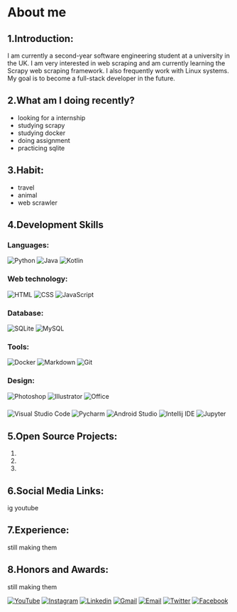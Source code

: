 # About me

## 1.Introduction:
I am currently a second-year software engineering student at a university in the UK. I am very interested in web scraping and am currently learning the Scrapy web scraping framework. I also frequently work with Linux systems. My goal is to become a full-stack developer in the future.

## 2.What am I doing recently?
- looking for a internship
- studying scrapy
- studying docker
- doing assignment
- practicing sqlite

## 3.Habit:
- travel
- animal
- web scrawler

## 4.Development Skills

### Languages:
![Python](https://github.com/monsterchick/Introduction/blob/main/img/languages/Python.svg)
![Java](https://github.com/monsterchick/Introduction/blob/main/img/languages/Java.svg)
![Kotlin](https://github.com/monsterchick/Introduction/blob/main/img/languages/Kotlin.svg)

### Web technology:
![HTML](https://github.com/monsterchick/Introduction/blob/main/img/web_tech/HTML.svg)
![CSS](https://github.com/monsterchick/Introduction/blob/main/img/web_tech/CSS.svg)
![JavaScript](https://github.com/monsterchick/Introduction/blob/main/img/web_tech/JavaScript.svg)

### Database:
![SQLite](https://github.com/monsterchick/Introduction/blob/main/img/DB/SQLite.svg)
![MySQL](https://github.com/monsterchick/Introduction/blob/main/img/DB/MySQL.svg)

### Tools:
![Docker](https://github.com/monsterchick/Introduction/blob/main/img/tools/Docker.svg)
![Markdown](https://github.com/monsterchick/Introduction/blob/main/img/tools/Markdown.svg)
![Git](https://github.com/monsterchick/Introduction/blob/main/img/tools/Git.svg)

### Design:
![Photoshop](https://github.com/monsterchick/Introduction/blob/main/img/design/Photoshop.svg)
![Illustrator](https://github.com/monsterchick/Introduction/blob/main/img/design/Illustrator.svg)
![Office](https://github.com/monsterchick/Introduction/blob/main/img/design/Office.svg)

### 
![Visual Studio Code](https://github.com/monsterchick/Introduction/blob/main/img/IDE/Visual_Studio_Code.svg)
![Pycharm](https://github.com/monsterchick/Introduction/blob/main/img/IDE/Pycharm.svg)
![Android Studio](https://github.com/monsterchick/Introduction/blob/main/img/IDE/Android_Studio.svg)
![Intellij IDE](https://github.com/monsterchick/Introduction/blob/main/img/IDE/IntelliJ_IDEA.svg)
![Jupyter](https://github.com/monsterchick/Introduction/blob/main/img/IDE/Jupyter.svg)

## 5.Open Source Projects:
  1.
  2.
  3.

## 6.Social Media Links:
ig
youtube

## 7.Experience:
still making them

## 8.Honors and Awards:
still making them

[![YouTube](https://github.com/monsterchick/Introduction/blob/main/img/social_media/YouTube.svg)](https://www.youtube.com/channel/UCa31fpxbPWf8tQwQpsUSD5w)
[![Instagram](https://github.com/monsterchick/Introduction/blob/main/img/social_media/Instagram.svg)](https://www.instagram.com/khooo_lam/)
[![Linkedin](https://github.com/monsterchick/Introduction/blob/main/img/social_media/Linkedin.svg)](https://www.youtube.com/channel/UCa31fpxbPWf8tQwQpsUSD5w)
[![Gmail](https://github.com/monsterchick/Introduction/blob/main/img/social_media/Gmail.svg)]()
[![Email](https://github.com/monsterchick/Introduction/blob/main/img/social_media/Instagram.svg)]()
[![Twitter](https://github.com/monsterchick/Introduction/blob/main/img/social_media/Twitter.svg)]()
[![Facebook](https://github.com/monsterchick/Introduction/blob/main/img/social_media/Facebook.svg)]()

